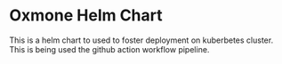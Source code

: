 # Oxmone Helm Chart
This is a helm chart to used to foster deployment on kuberbetes cluster. This is being used the github action workflow pipeline.
